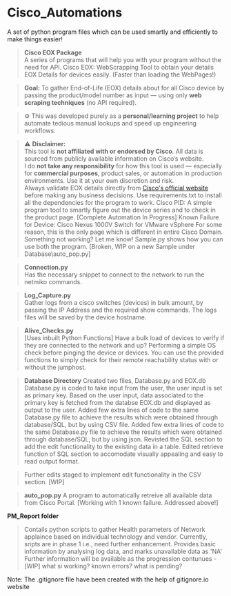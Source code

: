 # Cisco_Automations
A set of python program files which can be used smartly and efficiently to make things easier! 

>**Cisco EOX Package**  
> A series of programs that will help you with your program without the need for API. 
> Cisco EOX: WebScrapping Tool to obtain your details EOX Details for devices easily. (Faster than loading the WebPages!)

> **Goal:** To gather End-of-Life (EOX) details about for all Cisco device by passing the product/model number as input — using only **web scraping techniques** (no API required).

> ⚙️ This was developed purely as a **personal/learning project** to help automate tedious manual lookups and speed up engineering workflows.

> ⚠️ **Disclaimer:**  
> This tool is **not affiliated with or endorsed by Cisco**. All data is sourced from publicly available information on Cisco’s website.  
> I do **not take any responsibility** for how this tool is used — especially for **commercial purposes**, product sales, or automation in production environments. Use it at your own discretion and risk.  
> Always validate EOX details directly from [Cisco's official website](https://www.cisco.com) before making any business decisions.
> Use requirements.txt to install all the dependencies for the program to work.
> Cisco PID: A simple program tool to smartly figure out the device series and to check in the product page. 
> [Complete Automation In Progress]
> Known Failure for Device: Cisco Nexus 1000V Switch for VMware vSphere
> For some reason, this is the only page which is different in entire Cisco Domain. 
> Something not working? Let me know!
> Sample.py shows how you can use both the program. 
[Broken, WIP on a new Sample under Database\auto_pop.py]


>**Connection.py**  
> Has the necessary snippet to connect to the network to run the netmiko commands.

>**Log_Capture.py**  
> Gather logs from a cisco switches (devices) in bulk amount, by passing the IP Address and the required show commands.
> The logs files will be saved by the device hostname.


>**Alive_Checks.py**  
> [Uses inbuilt Python Functions]
> Have a bulk load of devices to verify if they are connected to the network and up?
> Performing a simple OS check before pinging the device or devices. 
> You can use the provided functions to simply check for their remote reachability status with or without the jumphost. 

>**Database Directory**
> Created two files, Database.py and EOX.db
> Database.py is coded to take input from the user, the user input is set as primary key.
> Based on the user input, data associated to the primary key is fetched from the databse EOX.db and displayed as output to the user.
> Added few extra lines of code to the same Database.py file to achieve the results which were obtained through database/SQL, but by using CSV file.
> Added few extra lines of code to the same Database.py file to achieve the results which were obtained through database/SQL, but by using json.
> Revisted the SQL section to add the edit functionality to the existing data in a table.
> Edited retrieve function of SQL section to accomodate visually appealing and easy to read output format.

> Further edits staged to implement edit functionality in the CSV section.
[WIP]

> **auto_pop.py**
A program to automatically retreive all available data from Cisco Portal. 
[Working with 1 known failure. Addressed above!]

**PM_Report folder**
> Contails python scripts to gather Health parameters of Network applaince based on individual technology and vendor.
> Currently, sripts are in phase 1 i.e., need further enhancement.
> Provides basic information by analysing log data, and marks unavailable data as 'NA'
> Further information will be available as the progression contunues - [WIP]
> what si working? known errors? what is pending?



Note: The .gitignore file have been created with the help of gitignore.io website